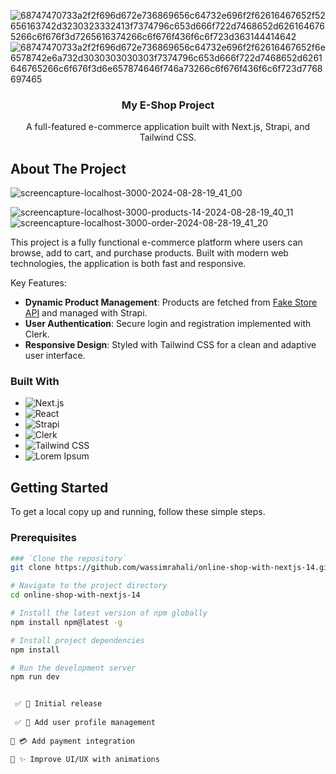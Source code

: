 ![68747470733a2f2f696d672e736869656c64732e696f2f62616467652f52656163742d3230323332413f7374796c653d666f722d7468652d6261646765266c6f676f3d7265616374266c6f676f436f6c6f723d363144414642](https://github.com/user-attachments/assets/1b691700-07f3-4409-9407-30ebad138d28)![68747470733a2f2f696d672e736869656c64732e696f2f62616467652f6e6578742e6a732d3030303030303f7374796c653d666f722d7468652d6261646765266c6f676f3d6e657874646f746a73266c6f676f436f6c6f723d7768697465](https://github.com/user-attachments/assets/de2c55a2-3c04-4164-9947-05600ce7d59c)
<a id="readme-top"></a>
<br />
<div style="text-color👱‍♂️" align="center">


  <h3 align="center">My E-Shop Project</h3>

  <p align="center">
    A full-featured e-commerce application built with Next.js, Strapi, and Tailwind CSS.

  </p>
</div>


## About The Project


![screencapture-localhost-3000-2024-08-28-19_41_00](https://github.com/user-attachments/assets/cc8b21f4-6de2-4759-b7d6-0f82bab1f8e9)

![screencapture-localhost-3000-products-14-2024-08-28-19_40_11](https://github.com/user-attachments/assets/0e34e6f3-1650-415b-b551-56e68e83e734)
![screencapture-localhost-3000-order-2024-08-28-19_41_20](https://github.com/user-attachments/assets/10f2a711-e82e-4d43-b187-27f3e30b9f7d)


This project is a fully functional e-commerce platform where users can browse, add to cart, and purchase products. Built with modern web technologies, the application is both fast and responsive.

Key Features:
* **Dynamic Product Management**: Products are fetched from [Fake Store API](https://fakestoreapi.com) and managed with Strapi.
* **User Authentication**: Secure login and registration implemented with Clerk.
* **Responsive Design**: Styled with Tailwind CSS for a clean and adaptive user interface.


### Built With

* ![Next.js](https://img.shields.io/badge/Next.js-000000?style=for-the-badge&logo=nextdotjs&logoColor=white)
* ![React](https://img.shields.io/badge/React-20232A?style=for-the-badge&logo=react&logoColor=61DAFB)
* ![Strapi](https://img.shields.io/badge/Strapi-2E7EEA?style=for-the-badge&logo=strapi&logoColor=white)
* ![Clerk](https://img.shields.io/badge/Clerk-0A0A0A?style=for-the-badge&logo=clerk&logoColor=FFFFFF)
* ![Tailwind CSS](https://img.shields.io/badge/TailwindCSS-38B2AC?style=for-the-badge&logo=tailwind-css&logoColor=white)
* ![Lorem Ipsum](https://img.shields.io/badge/Lorem%20Ipsum-333333?style=for-the-badge&logo=data:image/png;base64,iVBORw0KGgoAAAANSUhEUgAAAAUAAAAFCAYAAACNbyblAAAAHElEQVQI12P4/8/w/wAENzIAAeUHwQhf/8CAAAAABJRU5ErkJggg==&logoColor=white)



## Getting Started

To get a local copy up and running, follow these simple steps.

### Prerequisites

```sh
### `Clone the repository`
git clone https://github.com/wassimrahali/online-shop-with-nextjs-14.git

# Navigate to the project directory
cd online-shop-with-nextjs-14

# Install the latest version of npm globally
npm install npm@latest -g

# Install project dependencies
npm install

# Run the development server
npm run dev


 ✅ 🎉 Initial release
 
 ✅ 👤 Add user profile management
 
🔴 💳 Add payment integration

🔴 ✨ Improve UI/UX with animations






